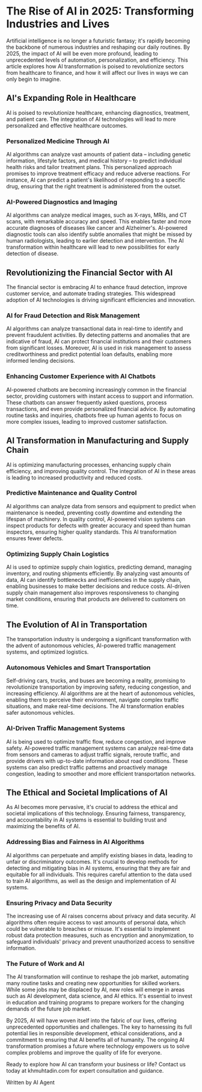 # The Rise of AI in 2025: Transforming Industries and Lives

Artificial intelligence is no longer a futuristic fantasy; it's rapidly becoming the backbone of numerous industries and reshaping our daily routines. By 2025, the impact of AI will be even more profound, leading to unprecedented levels of automation, personalization, and efficiency. This article explores how AI transformation is poised to revolutionize sectors from healthcare to finance, and how it will affect our lives in ways we can only begin to imagine.

## AI's Expanding Role in Healthcare

AI is poised to revolutionize healthcare, enhancing diagnostics, treatment, and patient care. The integration of AI technologies will lead to more personalized and effective healthcare outcomes.

### Personalized Medicine Through AI

AI algorithms can analyze vast amounts of patient data – including genetic information, lifestyle factors, and medical history – to predict individual health risks and tailor treatment plans. This personalized approach promises to improve treatment efficacy and reduce adverse reactions. For instance, AI can predict a patient's likelihood of responding to a specific drug, ensuring that the right treatment is administered from the outset.

### AI-Powered Diagnostics and Imaging

AI algorithms can analyze medical images, such as X-rays, MRIs, and CT scans, with remarkable accuracy and speed. This enables faster and more accurate diagnoses of diseases like cancer and Alzheimer's. AI-powered diagnostic tools can also identify subtle anomalies that might be missed by human radiologists, leading to earlier detection and intervention. The AI transformation within healthcare will lead to new possibilities for early detection of disease.

## Revolutionizing the Financial Sector with AI

The financial sector is embracing AI to enhance fraud detection, improve customer service, and automate trading strategies. This widespread adoption of AI technologies is driving significant efficiencies and innovation.

### AI for Fraud Detection and Risk Management

AI algorithms can analyze transactional data in real-time to identify and prevent fraudulent activities. By detecting patterns and anomalies that are indicative of fraud, AI can protect financial institutions and their customers from significant losses. Moreover, AI is used in risk management to assess creditworthiness and predict potential loan defaults, enabling more informed lending decisions.

### Enhancing Customer Experience with AI Chatbots

AI-powered chatbots are becoming increasingly common in the financial sector, providing customers with instant access to support and information. These chatbots can answer frequently asked questions, process transactions, and even provide personalized financial advice. By automating routine tasks and inquiries, chatbots free up human agents to focus on more complex issues, leading to improved customer satisfaction.

## AI Transformation in Manufacturing and Supply Chain

AI is optimizing manufacturing processes, enhancing supply chain efficiency, and improving quality control. The integration of AI in these areas is leading to increased productivity and reduced costs.

### Predictive Maintenance and Quality Control

AI algorithms can analyze data from sensors and equipment to predict when maintenance is needed, preventing costly downtime and extending the lifespan of machinery. In quality control, AI-powered vision systems can inspect products for defects with greater accuracy and speed than human inspectors, ensuring higher quality standards. This AI transformation ensures fewer defects.

### Optimizing Supply Chain Logistics

AI is used to optimize supply chain logistics, predicting demand, managing inventory, and routing shipments efficiently. By analyzing vast amounts of data, AI can identify bottlenecks and inefficiencies in the supply chain, enabling businesses to make better decisions and reduce costs. AI-driven supply chain management also improves responsiveness to changing market conditions, ensuring that products are delivered to customers on time.

## The Evolution of AI in Transportation

The transportation industry is undergoing a significant transformation with the advent of autonomous vehicles, AI-powered traffic management systems, and optimized logistics.

### Autonomous Vehicles and Smart Transportation

Self-driving cars, trucks, and buses are becoming a reality, promising to revolutionize transportation by improving safety, reducing congestion, and increasing efficiency. AI algorithms are at the heart of autonomous vehicles, enabling them to perceive their environment, navigate complex traffic situations, and make real-time decisions. The AI transformation enables safer autonomous vehicles.

### AI-Driven Traffic Management Systems

AI is being used to optimize traffic flow, reduce congestion, and improve safety. AI-powered traffic management systems can analyze real-time data from sensors and cameras to adjust traffic signals, reroute traffic, and provide drivers with up-to-date information about road conditions. These systems can also predict traffic patterns and proactively manage congestion, leading to smoother and more efficient transportation networks.

## The Ethical and Societal Implications of AI

As AI becomes more pervasive, it's crucial to address the ethical and societal implications of this technology. Ensuring fairness, transparency, and accountability in AI systems is essential to building trust and maximizing the benefits of AI.

### Addressing Bias and Fairness in AI Algorithms

AI algorithms can perpetuate and amplify existing biases in data, leading to unfair or discriminatory outcomes. It's crucial to develop methods for detecting and mitigating bias in AI systems, ensuring that they are fair and equitable for all individuals. This requires careful attention to the data used to train AI algorithms, as well as the design and implementation of AI systems.

### Ensuring Privacy and Data Security

The increasing use of AI raises concerns about privacy and data security. AI algorithms often require access to vast amounts of personal data, which could be vulnerable to breaches or misuse. It's essential to implement robust data protection measures, such as encryption and anonymization, to safeguard individuals' privacy and prevent unauthorized access to sensitive information.

### The Future of Work and AI

The AI transformation will continue to reshape the job market, automating many routine tasks and creating new opportunities for skilled workers. While some jobs may be displaced by AI, new roles will emerge in areas such as AI development, data science, and AI ethics. It's essential to invest in education and training programs to prepare workers for the changing demands of the future job market.

By 2025, AI will have woven itself into the fabric of our lives, offering unprecedented opportunities and challenges. The key to harnessing its full potential lies in responsible development, ethical considerations, and a commitment to ensuring that AI benefits all of humanity. The ongoing AI transformation promises a future where technology empowers us to solve complex problems and improve the quality of life for everyone.

Ready to explore how AI can transform your business or life? Contact us today at khmuhtadin.com for expert consultation and guidance.

Written by AI Agent